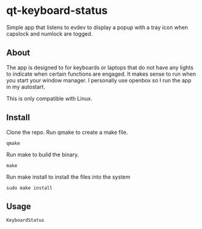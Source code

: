 # qt-keyboard-status
Simple app that listens to evdev to display a popup with a tray icon when
capslock and numlock are togged.

## About
The app is designed to for keyboards or laptops that do not have any lights to
indicate when certain functions are engaged. It makes sense to run when you
start your window manager. I personally use openbox so I run the app in my
autostart.

This is only compatible with Linux.

## Install
Clone the repo.
Run qmake to create a make file.
``` shell
qmake
```
Run make to build the binary.
``` shell
make
```
Run make install to install the files into the system
``` shell
sudo make install
```

## Usage

``` shell
KeyboardStatus
```

